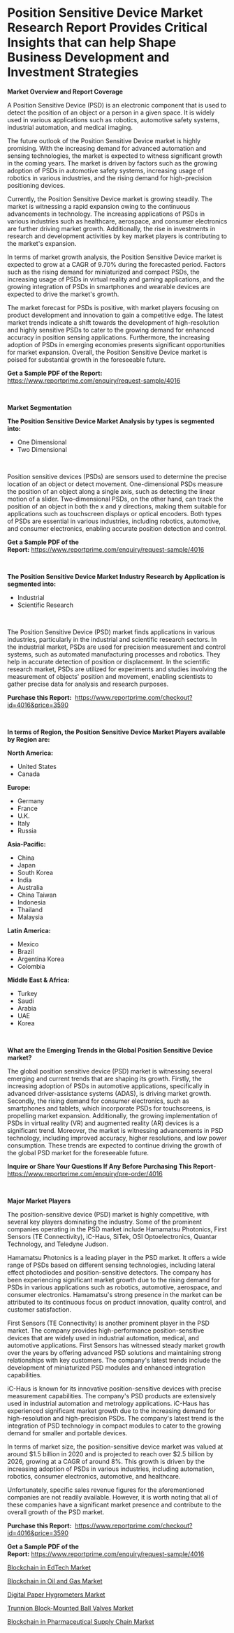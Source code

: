 <p><h1>Position Sensitive Device Market Research Report Provides Critical Insights that can help Shape Business Development and Investment Strategies</h1></p><p><strong>Market Overview and Report Coverage</strong></p>
<p><p>A Position Sensitive Device (PSD) is an electronic component that is used to detect the position of an object or a person in a given space. It is widely used in various applications such as robotics, automotive safety systems, industrial automation, and medical imaging.</p><p>The future outlook of the Position Sensitive Device market is highly promising. With the increasing demand for advanced automation and sensing technologies, the market is expected to witness significant growth in the coming years. The market is driven by factors such as the growing adoption of PSDs in automotive safety systems, increasing usage of robotics in various industries, and the rising demand for high-precision positioning devices.</p><p>Currently, the Position Sensitive Device market is growing steadily. The market is witnessing a rapid expansion owing to the continuous advancements in technology. The increasing applications of PSDs in various industries such as healthcare, aerospace, and consumer electronics are further driving market growth. Additionally, the rise in investments in research and development activities by key market players is contributing to the market's expansion.</p><p>In terms of market growth analysis, the Position Sensitive Device market is expected to grow at a CAGR of 9.70% during the forecasted period. Factors such as the rising demand for miniaturized and compact PSDs, the increasing usage of PSDs in virtual reality and gaming applications, and the growing integration of PSDs in smartphones and wearable devices are expected to drive the market's growth.</p><p>The market forecast for PSDs is positive, with market players focusing on product development and innovation to gain a competitive edge. The latest market trends indicate a shift towards the development of high-resolution and highly sensitive PSDs to cater to the growing demand for enhanced accuracy in position sensing applications. Furthermore, the increasing adoption of PSDs in emerging economies presents significant opportunities for market expansion. Overall, the Position Sensitive Device market is poised for substantial growth in the foreseeable future.</p></p>
<p><strong>Get a Sample PDF of the Report:</strong> <a href="https://www.reportprime.com/enquiry/request-sample/4016">https://www.reportprime.com/enquiry/request-sample/4016</a></p>
<p>&nbsp;</p>
<p><strong>Market Segmentation</strong></p>
<p><strong>The Position Sensitive Device Market Analysis by types is segmented into:</strong></p>
<p><ul><li>One Dimensional</li><li>Two Dimensional</li></ul></p>
<p>&nbsp;</p>
<p><p>Position sensitive devices (PSDs) are sensors used to determine the precise location of an object or detect movement. One-dimensional PSDs measure the position of an object along a single axis, such as detecting the linear motion of a slider. Two-dimensional PSDs, on the other hand, can track the position of an object in both the x and y directions, making them suitable for applications such as touchscreen displays or optical encoders. Both types of PSDs are essential in various industries, including robotics, automotive, and consumer electronics, enabling accurate position detection and control.</p></p>
<p><strong>Get a Sample PDF of the Report:</strong>&nbsp;<a href="https://www.reportprime.com/enquiry/request-sample/4016">https://www.reportprime.com/enquiry/request-sample/4016</a></p>
<p>&nbsp;</p>
<p><strong>The Position Sensitive Device Market Industry Research by Application is segmented into:</strong></p>
<p><ul><li>Industrial</li><li>Scientific Research</li></ul></p>
<p>&nbsp;</p>
<p><p>The Position Sensitive Device (PSD) market finds applications in various industries, particularly in the industrial and scientific research sectors. In the industrial market, PSDs are used for precision measurement and control systems, such as automated manufacturing processes and robotics. They help in accurate detection of position or displacement. In the scientific research market, PSDs are utilized for experiments and studies involving the measurement of objects' position and movement, enabling scientists to gather precise data for analysis and research purposes.</p></p>
<p><strong>Purchase this Report:</strong>&nbsp; <a href="https://www.reportprime.com/checkout?id=4016&price=3590">https://www.reportprime.com/checkout?id=4016&price=3590</a></p>
<p>&nbsp;</p>
<p><strong>In terms of Region, the Position Sensitive Device Market Players available by Region are:</strong></p>
<p>
    <p> <strong> North America: </strong>
        <ul>
            <li>United States</li>
            <li>Canada</li>
        </ul>
        </p> 
    <p> <strong> Europe: </strong>
        <ul>
            <li>Germany</li>
            <li>France</li>
            <li>U.K.</li>
            <li>Italy</li>
            <li>Russia</li>
        </ul>
        </p> 
    <p> <strong> Asia-Pacific: </strong>
        <ul>
            <li>China</li>
            <li>Japan</li>
            <li>South Korea</li>
            <li>India</li>
            <li>Australia</li>
            <li>China Taiwan</li>
            <li>Indonesia</li>
            <li>Thailand</li>
            <li>Malaysia</li>
        </ul>
        </p> 
    <p> <strong> Latin America: </strong>
        <ul>
            <li>Mexico</li>
            <li>Brazil</li>
            <li>Argentina Korea</li>
            <li>Colombia</li>
        </ul>
        </p> 
    <p> <strong> Middle East & Africa: </strong>
        <ul>
            <li>Turkey</li>
            <li>Saudi</li>
            <li>Arabia</li>
            <li>UAE</li>
            <li>Korea</li>
        </ul>
    </p>
    </p>
<p>&nbsp;</p>
<p><strong>What are the Emerging Trends in the Global Position Sensitive Device market?</strong></p>
<p><p>The global position sensitive device (PSD) market is witnessing several emerging and current trends that are shaping its growth. Firstly, the increasing adoption of PSDs in automotive applications, specifically in advanced driver-assistance systems (ADAS), is driving market growth. Secondly, the rising demand for consumer electronics, such as smartphones and tablets, which incorporate PSDs for touchscreens, is propelling market expansion. Additionally, the growing implementation of PSDs in virtual reality (VR) and augmented reality (AR) devices is a significant trend. Moreover, the market is witnessing advancements in PSD technology, including improved accuracy, higher resolutions, and low power consumption. These trends are expected to continue driving the growth of the global PSD market for the foreseeable future.</p></p>
<p><strong>Inquire or Share Your Questions If Any Before Purchasing This Report</strong>- <a href="https://www.reportprime.com/enquiry/pre-order/4016">https://www.reportprime.com/enquiry/pre-order/4016</a></p>
<p>&nbsp;</p>
<p><strong>Major Market Players</strong></p>
<p><p>The position-sensitive device (PSD) market is highly competitive, with several key players dominating the industry. Some of the prominent companies operating in the PSD market include Hamamatsu Photonics, First Sensors (TE Connectivity), iC-Haus, SiTek, OSI Optoelectronics, Quantar Technology, and Teledyne Judson. </p><p>Hamamatsu Photonics is a leading player in the PSD market. It offers a wide range of PSDs based on different sensing technologies, including lateral effect photodiodes and position-sensitive detectors. The company has been experiencing significant market growth due to the rising demand for PSDs in various applications such as robotics, automotive, aerospace, and consumer electronics. Hamamatsu's strong presence in the market can be attributed to its continuous focus on product innovation, quality control, and customer satisfaction. </p><p>First Sensors (TE Connectivity) is another prominent player in the PSD market. The company provides high-performance position-sensitive devices that are widely used in industrial automation, medical, and automotive applications. First Sensors has witnessed steady market growth over the years by offering advanced PSD solutions and maintaining strong relationships with key customers. The company's latest trends include the development of miniaturized PSD modules and enhanced integration capabilities.</p><p>iC-Haus is known for its innovative position-sensitive devices with precise measurement capabilities. The company's PSD products are extensively used in industrial automation and metrology applications. iC-Haus has experienced significant market growth due to the increasing demand for high-resolution and high-precision PSDs. The company's latest trend is the integration of PSD technology in compact modules to cater to the growing demand for smaller and portable devices.</p><p>In terms of market size, the position-sensitive device market was valued at around $1.5 billion in 2020 and is projected to reach over $2.5 billion by 2026, growing at a CAGR of around 8%. This growth is driven by the increasing adoption of PSDs in various industries, including automation, robotics, consumer electronics, automotive, and healthcare.</p><p>Unfortunately, specific sales revenue figures for the aforementioned companies are not readily available. However, it is worth noting that all of these companies have a significant market presence and contribute to the overall growth of the PSD market.</p></p>
<p><strong>Purchase this Report:</strong>&nbsp;&nbsp;<a href="https://www.reportprime.com/checkout?id=4016&price=3590">https://www.reportprime.com/checkout?id=4016&price=3590</a></p>
<p></p>
<p><strong>Get a Sample PDF of the Report:</strong>&nbsp;<a href="https://www.reportprime.com/enquiry/request-sample/4016">https://www.reportprime.com/enquiry/request-sample/4016</a></p>
<p><p><a href="https://medium.com/@josueherzog/blockchain-in-edtech-market-exploring-market-share-market-trends-and-future-growth-c4105910037d">Blockchain in EdTech Market</a></p><p><a href="https://medium.com/@krithi.reportprime/blockchain-in-oil-and-gas-market-insights-into-market-cagr-market-trends-and-growth-strategies-5530e7cdcca4">Blockchain in Oil and Gas Market</a></p><p><a href="https://github.com/jsmusil/Market-Research-Report-List-1/blob/main/digital-paper-hygrometers-market.md">Digital Paper Hygrometers Market</a></p><p><a href="https://github.com/johnbach50/Market-Research-Report-List-1/blob/main/trunnion-block-mounted-ball-valves-market.md">Trunnion Block-Mounted Ball Valves Market</a></p><p><a href="https://medium.com/@krithi.reportprime/analyzing-blockchain-in-pharmaceutical-supply-chain-market-global-industry-perspective-and-83ea719993fc">Blockchain in Pharmaceutical Supply Chain Market</a></p></p>